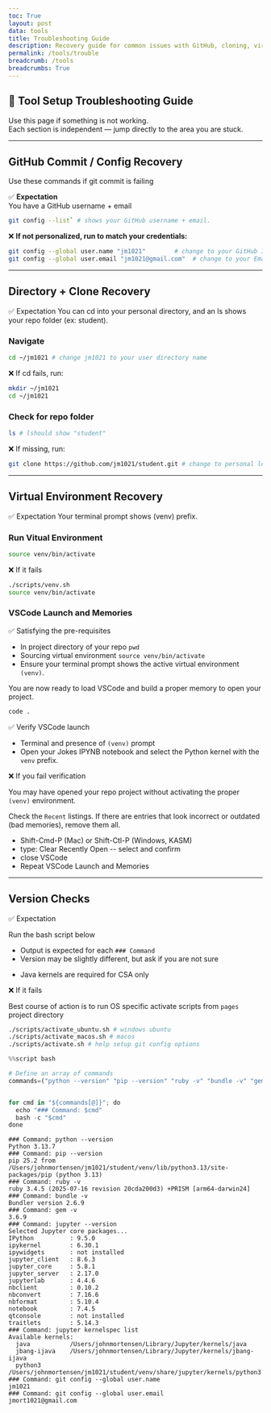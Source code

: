 ```yaml
---
toc: True
layout: post
data: tools
title: Troubleshooting Guide
description: Recovery guide for common issues with GitHub, cloning, virtual environments, and running your website.
permalink: /tools/trouble
breadcrumb: /tools
breadcrumbs: True
---
```


## 🔧 Tool Setup Troubleshooting Guide

Use this page if something is not working.  
Each section is independent — jump directly to the area you are stuck.  

---

## GitHub Commit / Config Recovery

Use these commands if git commit is failing

✅ **Expectation**  
You have a GitHub username + email

```bash
git config --list` # shows your GitHub username + email.  
```

❌ **If not personalized, run to match your credentials:**  

```bash
git config --global user.name "jm1021"        # change to your GitHub ID
git config --global user.email "jm1021@gmail.com"  # change to your Email
```

---

## Directory + Clone Recovery

✅ Expectation
You can cd into your personal directory, and an ls shows your repo folder (ex: student).

### Navigate

```bash
cd ~/jm1021 # change jm1021 to your user directory name
```

❌ If cd fails, run:

```bash
mkdir ~/jm1021
cd ~/jm1021
```

### Check for repo folder

```bash
ls # lshould show "student"
```

❌ If missing, run:

```bash
git clone https://github.com/jm1021/student.git # change to personal location of repo
```

---

## Virtual Environment Recovery

✅ Expectation
Your terminal prompt shows (venv) prefix.

### Run Vitual Environment

```bash
source venv/bin/activate
```

❌ If it fails

```bash
./scripts/venv.sh
source venv/bin/activate
```

### VSCode Launch and Memories

✅ Satisfying the pre-requisites

- In project directory of your repo `pwd`
- Sourcing virtual environment `source venv/bin/activate`
- Ensure your terminal prompt shows the active virtual environment `(venv)`.

You are now ready to load VSCode and build a proper memory to open your project.

```bash
code .
```

✅ Verify VSCode launch

- Terminal and presence of `(venv)` prompt
- Open your Jokes IPYNB notebook and select the Python kernel with the `venv` prefix.

❌ If you fail verification

You may have opened your repo project without activating the proper `(venv)` environment.

Check the `Recent` listings. If there are entries that look incorrect or outdated (bad memories), remove them all.

- Shift-Cmd-P (Mac) or Shift-Ctl-P (Windows, KASM)
- type: Clear Recently Open -- select and confirm
- close VSCode
- Repeat VSCode Launch and Memories

---

## Version Checks

✅ Expectation

Run the bash script below
- Output is expected for each `### Command`
- Version may be slightly different, but ask if you are not sure
* Java kernels are required for CSA only

❌ If it fails

Best course of action is to run OS specific activate scripts from `pages` project directory

```bash
./scripts/activate_ubuntu.sh # windows ubuntu
./scripts/activate_macos.sh # macos
./scripts/activate.sh # help setup git config options
```



```python
%%script bash

# Define an array of commands
commands=("python --version" "pip --version" "ruby -v" "bundle -v" "gem -v" "jupyter --version" "jupyter kernelspec list" "git config --global user.name" "git config --global user.email")


for cmd in "${commands[@]}"; do
  echo "### Command: $cmd"
  bash -c "$cmd"
done
```

    ### Command: python --version
    Python 3.13.7
    ### Command: pip --version
    pip 25.2 from /Users/johnmortensen/jm1021/student/venv/lib/python3.13/site-packages/pip (python 3.13)
    ### Command: ruby -v
    ruby 3.4.5 (2025-07-16 revision 20cda200d3) +PRISM [arm64-darwin24]
    ### Command: bundle -v
    Bundler version 2.6.9
    ### Command: gem -v
    3.6.9
    ### Command: jupyter --version
    Selected Jupyter core packages...
    IPython          : 9.5.0
    ipykernel        : 6.30.1
    ipywidgets       : not installed
    jupyter_client   : 8.6.3
    jupyter_core     : 5.8.1
    jupyter_server   : 2.17.0
    jupyterlab       : 4.4.6
    nbclient         : 0.10.2
    nbconvert        : 7.16.6
    nbformat         : 5.10.4
    notebook         : 7.4.5
    qtconsole        : not installed
    traitlets        : 5.14.3
    ### Command: jupyter kernelspec list
    Available kernels:
      java           /Users/johnmortensen/Library/Jupyter/kernels/java
      jbang-ijava    /Users/johnmortensen/Library/Jupyter/kernels/jbang-ijava
      python3        /Users/johnmortensen/jm1021/student/venv/share/jupyter/kernels/python3
    ### Command: git config --global user.name
    jm1021
    ### Command: git config --global user.email
    jmort1021@gmail.com

